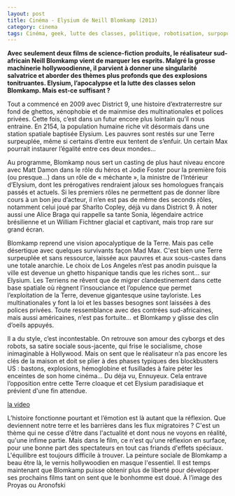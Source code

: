 ```yaml
---
layout: post
title: Cinéma - Elysium de Neill Blomkamp (2013)
category: cinema
tags: Cinéma, geek, lutte des classes, politique, robotisation, surpopulation, 2010s
---
```

**Avec seulement deux films de science-fiction produits, le réalisateur sud-africain Neill Blomkamp vient de marquer les esprits. Malgré la grosse machinerie hollywoodienne, il parvient à donner une singularité salvatrice et aborder des thèmes plus profonds que des explosions tonitruantes. Elysium, l’apocalypse et la lutte des classes selon Blomkamp. Mais est-ce suffisant ?**

Tout a commencé en 2009 avec District 9, une histoire d’extraterrestre sur fond de ghettos, xénophobie et de mainmise des multinationales et polices privées. Cette fois, c’est dans un futur encore plus lointain qu’il nous entraine. En 2154, la population humaine riche vit désormais dans une station spatiale baptisée Elysium. Les pauvres sont restés sur une Terre surpeuplée, même si certains d’entre eux tentent de s’enfuir. Un certain Max pourrait instaurer l’égalité entre ces deux mondes…

Au programme, Blomkamp nous sert un casting de plus haut niveau encore avec Matt Damon dans le rôle du héros et Jodie Foster pour la première fois (ou presque…) dans un rôle de « méchante », la ministre de l’Intérieur d’Elysium, dont les prérogatives rendraient jaloux ses homologues français passés et actuels. Si les premiers rôles ne permettent pas de donner libre cours à un bon jeu d’acteur, il n’en est pas de même des seconds rôles, notamment celui joué par Sharlto Copley, déjà vu dans District 9. À noter aussi une Alice Braga qui rappelle sa tante Sonia, légendaire actrice brésilienne et un William Fichtner glacial et captivant, mais trop rare sur grand écran.

Blomkamp reprend une vision apocalyptique de la Terre. Mais pas celle désertique avec quelques survivants façon Mad Max. C'est bien une Terre surpeuplée et sans ressource, laissée aux pauvres et aux sous-castes dans une totale anarchie. Le choix de Los Angeles n’est pas anodin puisque la ville est devenue un ghetto hispanique tandis que les riches sont… sur Elysium. Les Terriens ne rêvent que de migrer clandestinement dans cette base spatiale où règnent l’insouciance et l’opulence que permet l’exploitation de la Terre, devenue gigantesque usine tayloriste. Les multinationales y font la loi et les basses besognes sont laissées à des polices privées. Toute ressemblance avec des contrées sud-africaines, mais aussi américaines, n’est pas fortuite… et Blomkamp y glisse des clin d’oeils appuyés.

Il a du style, c’est incontestable. On retrouve son amour des cyborgs et des robots, sa satire sociale sous-jacente, qui frise le socialisme, chose inimaginable à Hollywood. Mais on sent que le réalisateur n’a pas encore les clés de la maison et doit se plier à des phases typiques des blockbusters US : bastons, explosions, hémoglobine et fusillades à faire péter les enceintes de son home cinéma… Du déja vu, Ennuyeux. Cela entrave l’opposition entre cette Terre cloaque et cet Elysium paradisiaque et prévient d'une fin attendue.

[la video](https://www.youtube.com/watch?v=oseeVF3qhgM)

L’histoire fonctionne pourtant et l’émotion est là autant que la réflexion. Que deviennent notre terre et les barrières dans les flux migratoires ? C'est un thème qui ne cesse d'être dans l'actualité et dont nous ne voyons en réalité, qu'une infime partie. Mais dans le film, ce n'est qu'une réflexion en surface, pour une bonne part des spectateurs en tout cas friands d'effets spéciaux. L'équilibre est toujours difficile à trouver. La peinture sociale de Blomkamp a beau être là, le vernis hollywoodien en masque l'essentiel. Il est temps maintenant que Blomkamp puisse obtenir plus de liberté pour développer ses prochains films tant on sent que le bonhomme est doué. À l’image des Proyas ou Aronofski
